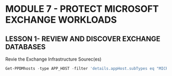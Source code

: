# MODULE 7 - PROTECT MICROSOFT EXCHANGE WORKLOADS

## LESSON 1- REVIEW AND DISCOVER EXCHANGE DATABASES

Revie the Exchange Infrastructure Sourec(es)


```Powershell
Get-PPDMhosts -type APP_HOST -filter 'details.appHost.subTypes eq "MICROSOFT_ECHANGE_DATABASE_SYSTEM"'
```